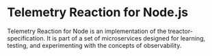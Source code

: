 # Telemetry Reaction for Node.js

Telemetry Reaction for Node is an implementation of the treactor-specification.
It is part of a set of microservices designed for learning, testing, and experimenting 
with the concepts of observability.


